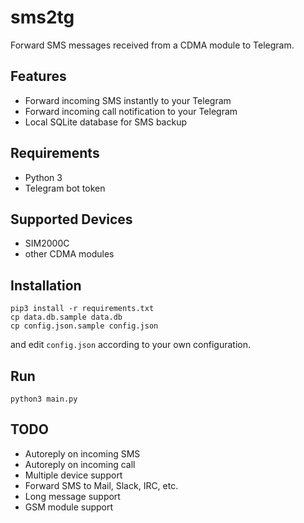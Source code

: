 # sms2tg

Forward SMS messages received from a CDMA module to Telegram.

## Features

* Forward incoming SMS instantly to your Telegram
* Forward incoming call notification to your Telegram
* Local SQLite database for SMS backup

## Requirements

* Python 3
* Telegram bot token

## Supported Devices

* SIM2000C
* other CDMA modules

## Installation

```
pip3 install -r requirements.txt
cp data.db.sample data.db
cp config.json.sample config.json
```

and edit `config.json` according to your own configuration.

## Run

```
python3 main.py
```

## TODO

* Autoreply on incoming SMS
* Autoreply on incoming call
* Multiple device support
* Forward SMS to Mail, Slack, IRC, etc.
* Long message support
* GSM module support
